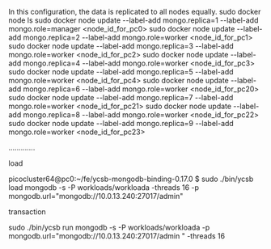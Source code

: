 In this configuration, the data is replicated to all nodes equally.
sudo docker node ls
sudo docker node update --label-add mongo.replica=1 --label-add mongo.role=manager <node_id_for_pc0>
sudo docker node update --label-add mongo.replica=2 --label-add mongo.role=worker <node_id_for_pc1>
sudo docker node update --label-add mongo.replica=3 --label-add mongo.role=worker <node_id_for_pc2>
sudo docker node update --label-add mongo.replica=4 --label-add mongo.role=worker <node_id_for_pc3>
sudo docker node update --label-add mongo.replica=5 --label-add mongo.role=worker <node_id_for_pc4>
sudo docker node update --label-add mongo.replica=6 --label-add mongo.role=worker <node_id_for_pc20>
sudo docker node update --label-add mongo.replica=7 --label-add mongo.role=worker <node_id_for_pc21>
sudo docker node update --label-add mongo.replica=8 --label-add mongo.role=worker <node_id_for_pc22>
sudo docker node update --label-add mongo.replica=9 --label-add mongo.role=worker <node_id_for_pc23>

.............

load

picocluster64@pc0:~/fe/ycsb-mongodb-binding-0.17.0 $ sudo ./bin/ycsb load mongodb -s -P workloads/workloada -threads 16 -p mongodb.url="mongodb://10.0.13.240:27017/admin"

transaction

sudo ./bin/ycsb run mongodb -s -P workloads/workloada -p mongodb.url="mongodb://10.0.13.240:27017/admin
" -threads 16
